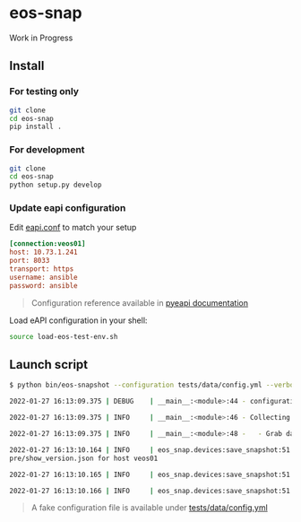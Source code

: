 # eos-snap

Work in Progress

## Install

### For testing only

```bash
git clone
cd eos-snap
pip install .
```

### For development

```bash
git clone
cd eos-snap
python setup.py develop
```

### Update eapi configuration

Edit [eapi.conf](.tests/../tests/eapi.conf) to match your setup

```ini
[connection:veos01]
host: 10.73.1.241
port: 8033
transport: https
username: ansible
password: ansible
```

> Configuration reference available in [pyeapi documentation](https://pyeapi.readthedocs.io/en/master/configfile.html)

Load eAPI configuration in your shell:

```bash
source load-eos-test-env.sh
```

## Launch script

```bash
$ python bin/eos-snapshot --configuration tests/data/config.yml --verbose debug --rootpath demo

2022-01-27 16:13:09.375 | DEBUG    | __main__:<module>:44 - configuration is {'devices': ['veos01'], 'test_cases': [{'name': 'Test01', 'command': 'show version', 'path': 'unset', 'check_key': 'unset', 'iterator': 'unset', 'snapshot': {}}, {'name': 'Test02', 'command': 'show interfaces description', 'path': 'unset', 'check_key': 'unset', 'iterator': 'unset', 'snapshot': {}}, {'name': 'Test01', 'command': 'show bgp evpn summary', 'path': 'unset', 'check_key': 'unset', 'iterator': 'unset', 'snapshot': {}}]}

2022-01-27 16:13:09.375 | INFO     | __main__:<module>:46 - Collecting snapshot for device(s): ['veos01']

2022-01-27 16:13:09.375 | INFO     | __main__:<module>:48 -   - Grab data from device veos01

2022-01-27 16:13:10.164 | INFO     | eos_snap.devices:save_snapshot:51 - Save command "show version" to demo/veos01/
pre/show_version.json for host veos01

2022-01-27 16:13:10.165 | INFO     | eos_snap.devices:save_snapshot:51 - Save command "show interfaces description" to demo/veos01/pre/show_interfaces_description.json for host veos01

2022-01-27 16:13:10.166 | INFO     | eos_snap.devices:save_snapshot:51 - Save command "show bgp evpn summary" to demo/veos01/pre/show_bgp_evpn_summary.json for host veos01
```

> A fake configuration file is available under [tests/data/config.yml](.tests/data/config.yml)
